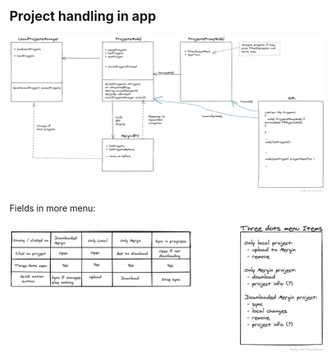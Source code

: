 ## Project handling in app

![](media/class-structure.png)


Fields in more menu:

![](media/more-menu.png)
